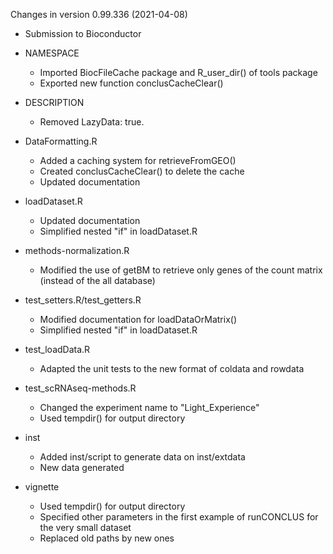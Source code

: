 Changes in version 0.99.336 (2021-04-08)

+ Submission to Bioconductor

+ NAMESPACE
  - Imported BiocFileCache package and R_user_dir() of tools package
  - Exported new function conclusCacheClear()
  
+ DESCRIPTION
  - Removed LazyData: true.
  
+ DataFormatting.R
  - Added a caching system for retrieveFromGEO()
  - Created conclusCacheClear() to delete the cache
  - Updated documentation
  
+ loadDataset.R
  - Updated documentation
  - Simplified nested "if" in loadDataset.R
  
+ methods-normalization.R
  - Modified the use of getBM to retrieve only genes of the count matrix (instead of the all database)
  
+ test_setters.R/test_getters.R
  - Modified documentation for loadDataOrMatrix()
  - Simplified nested "if" in loadDataset.R
  
+ test_loadData.R
  - Adapted the unit tests to the new format of coldata and rowdata
  
+ test_scRNAseq-methods.R
  - Changed the experiment name to "Light_Experience"
  - Used tempdir() for output directory
  
+ inst
  - Added inst/script to generate data on inst/extdata
  - New data generated
  
+ vignette
  - Used tempdir() for output directory
  - Specified other parameters in the first example of runCONCLUS for the very small dataset
  - Replaced old paths by new ones